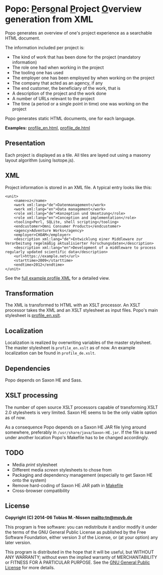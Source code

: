 # Popo: <u>P</u>ers<u>o</u>nal <u>P</u>roject <u>O</u>verview generation from XML

Popo generates an overview of one's project experience as a searchable
HTML document.

The information included per project is:

* The kind of work that has been done for the project (mandatory information)
* The role one had when working in the project
* The tooling one has used
* The employer one has been employed by when working on the project
* The company that acted as an agency, if any
* The end customer, the beneficiary of the work, that is
* A description of the project and the work done
* A number of URLs relevant to the project
* The time (a period or a single point in time) one was working on the project

Popo generates static HTML documents, one for each language.

**Examples:** [profile\_en.html](http://movb.de/popodemo/profile_en.html), [profile\_de.html](http://movb.de/popodemo/profile_de.html)


## Presentation

Each project is displayed as a tile. All tiles are layed out using a
masonry layout algorithm (using Isotope.js).

## XML

Project information is stored in an XML file. A typical entry looks like this:

    <unit>
        <name>xz</name>
        <work xml:lang="de">Datenmanagement</work>
        <work xml:lang="en">Data management</work>
        <role xml:lang="de">Konzeption und Umsetzung</role>
        <role xml:lang="en">Conception and implementation</role>
        <tooling>Perl, SQLite, shell scripting</tooling>
        <endcustomer>Omni Consumer Products</endcustomer>
        <agency>Adventure Works</agency>
        <employer>CHOAM</employer>
        <description xml:lang="de">Entwicklung einer Middleware zur Verarbeitung regelmäßig aktualisierter Forschungsdaten</description>
        <description xml:lang="en">Development of a middleware to process regularly updated scientific data</description>
        <url>https://example.net</url>
        <starttime>2009</starttime>
        <endtime>2012</endtime>
    </unit>

See the [full example profile XML](profile.xml) for a detailed view.

## Transformation

The XML is transformed to HTML with an XSLT processor. An XSLT processor takes
the XML and an XSLT stylesheet as input files. Popo's main stylesheet is
[profile\_en.xslt](profile_en.xslt).

## Localization

Localization is realized by overwriting variables of the master stylesheet.
The master stylesheet is `profile_en.xslt` as of now. An example localization
can be found in `profile_de.xslt`.

## Dependencies

Popo depends on Saxon HE and Sass.


## XSLT processing

The number of open source XSLT processors capable of transforming XSLT 2.0
stylesheets is very limited. Saxon HE seems to be the only viable option
as of now.

As a consequence Popo depends on a Saxon HE JAR file lying around somewhere,
preferably in `/usr/share/java/Saxon-HE.jar`. If the file is saved under
another location Popo's Makefile has to be changed accordingly.


## TODO

* Media *print* stylesheet
* Different media *screen* stylesheets to chose from
* Packaging and dependency management (especially to get Saxon HE onto the
  system)
* Remove hard-coding of Saxon HE JAR path in [Makefile](Makefile)
* Cross-browser compatibility


## License

**Copyright (C) 2014-06 Tobias M.-Nissen <mailto:tn@movb.de>**

This program is free software: you can redistribute it and/or modify it under
the terms of the GNU General Public License as published by the Free Software
Foundation, either version 3 of the License, or (at your option) any later
version.

This program is distributed in the hope that it will be useful, but WITHOUT
ANY WARRANTY; without even the implied warranty of MERCHANTABILITY or FITNESS
FOR A PARTICULAR PURPOSE. See the [GNU General Public License](LICENSE) for
more details.

